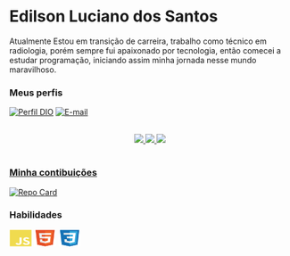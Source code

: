 # Edilson Luciano dos Santos 

Atualmente Estou em transição de carreira, trabalho como técnico em radiologia, 
porém sempre fui apaixonado por tecnologia, então comecei a estudar programação,
iniciando assim minha jornada nesse mundo maravilhoso.

### Meus perfis

[![Perfil DIO](https://img.shields.io/badge/-Meu%20Perfil%20na%20DIO-30A3DC?style=for-the-badge)](https://web.dio.me/users/edilson591)
[![E-mail](https://img.shields.io/badge/-Email-000?style=for-the-badge&logo=microsoft-outlook&logoColor=E94D5F)](mailto:edilson@gmail.com)

<br>
<div align="center">
  <a href="https://github.com/edilson591">
  <img height="180em" src="https://github-readme-stats.vercel.app/api?username=edilson591&show_icons=true&theme=tokyonight&include_all_commits=true&count_private=true"/>
<img height="180em" src="https://github-readme-stats.vercel.app/api/top-langs/?username=edilson591&show_icons=true&theme=aura&count_private=true"/>
  <img height="180em" src="https://github-readme-stats.vercel.app/api/top-langs/?username=edilson591&layout=compact&langs_count=7&theme=tokyonight"/>
</div>
<div style="display: inline_block">
<br>

### Minha contibuições 
[![Repo Card](https://github-readme-stats.vercel.app/api/pin/?username=edilson591&repo=card-game-harry-potter&bg_color=000&border_color=30A3DC&show_icons=true&icon_color=30A3DC&title_color=E94D5F&text_color=FFF)](https://github.com/Edilson591/card-game-harry-potter.git)

### Habilidades 
<img align="center" alt="Edilson-HTML" height="30" width="40" src="https://raw.githubusercontent.com/devicons/devicon/master/icons/javascript/javascript-plain.svg">
<img align="center" alt="Edilson-HTML" height="30" width="40" src="https://raw.githubusercontent.com/devicons/devicon/master/icons/html5/html5-original.svg">
<img align="center" alt="Edilson-CSS" height="30" width="40" src="https://raw.githubusercontent.com/devicons/devicon/master/icons/css3/css3-original.svg">
